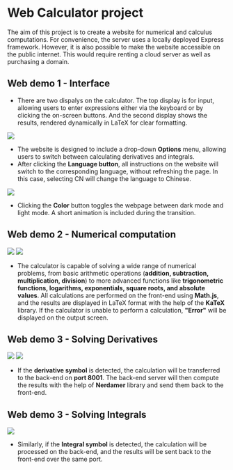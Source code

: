 # Web Calculator project
The aim of this project is to create a website for numerical and calculus computations. For convenience, the server uses a locally deployed Express framework. However, it is also possible to make the website accessible on the public internet. This would require renting a cloud server as well as purchasing a domain.  

## Web demo 1 - Interface
- There are two dispalys on the calculator. The top display is for input, allowing users to enter expressions either via the keyboard or by clicking the on-screen buttons. And the second display shows the results, rendered dynamically in LaTeX for clear formatting.
        
![](https://github.com/ZKW0001/WebCalculator_Project/blob/main/demo/options%26language.gif)
- The website is designed to include a drop-down **Options** menu, allowing users to switch between calculating derivatives and integrals.  
- After clicking the **Language button**, all instructions on the website will switch to the corresponding language, without refreshing the page. In this case, selecting CN will change the language to Chinese.   
    
![](https://github.com/ZKW0001/WebCalculator_Project/blob/main/demo/darkmode.gif)
- Clicking the **Color** button toggles the webpage between dark mode and light mode. A short animation is included during the transition.  
     
   
## Web demo 2 - Numerical computation
![](https://github.com/ZKW0001/WebCalculator_Project/blob/main/demo/numerical1.gif)
![](https://github.com/ZKW0001/WebCalculator_Project/blob/main/demo/numerical2.gif)
- The calculator is capable of solving a wide range of numerical problems, from basic arithmetic operations (**addition, subtraction, multiplication, division**) to more advanced functions like **trigonometric functions, logarithms, exponentials, square roots, and absolute values**. All calculations are performed on the front-end using **Math.js**, and the results are displayed in LaTeX format with the help of the **KaTeX** library. If the calculator is unable to perform a calculation, **"Error"** will be displayed on the output screen.  
      
## Web demo 3 - Solving Derivatives
![](https://github.com/ZKW0001/WebCalculator_Project/blob/main/demo/derivative1.gif)
![](https://github.com/ZKW0001/WebCalculator_Project/blob/main/demo/derivative2.gif)
- If the **derivative symbol** is detected, the calculation will be transferred to the back-end on **port 8001**. The back-end server will then compute the results with the help of **Nerdamer** library and send them back to the front-end.  
      
## Web demo 3 - Solving Integrals
![](https://github.com/ZKW0001/WebCalculator_Project/blob/main/demo/integral.gif)
- Similarly, if the **Integral symbol** is detected, the calculation will be processed on the back-end, and the results will be sent back to the front-end over the same port.

